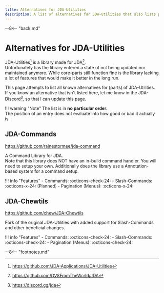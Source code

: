```yaml
---
title: Alternatives for JDA-Utilities
description: A list of alternatives for JDA-Utilities that also lists pros and cons
---
```


--8<-- "back.md"

[^1]: https://github.com/JDA-Applications/JDA-Utilities
[^2]: https://github.com/DV8FromTheWorld/JDA
[^3]: https://discord.gg/jda

# Alternatives for JDA-Utilities
JDA-Utilities[^1] is a library made for JDA[^2].  
Unfortunately has the library entered a state of not being updated nor maintained anymore. While core-parts still function fine is the library lacking a lot of features that would make it better in the long run.

This page attempts to list all known alternatives for (parts) of JDA-Utilities.  
If you know an alternative that isn't listed here, let me know in the JDA-Discord[^3], so that I can update this page.

!!! warning "Note"
    The list is in **no particular order**.  
    The position of an entry does not evaluate into how good or bad it actually is.

## JDA-Commands
https://github.com/rainestormee/jda-command

A Command Library for JDA.  
Note that this library does NOT have an in-build command handler. You will need to setup your own. Additionally does the library use a Annotation-based system for a command setup.

!!! info "Features"
    - Commands: :octicons-check-24:
    - Slash-Commands: :octicons-x-24: (Planned)
    - Pagination (Menus): :octicons-x-24:

## JDA-Chewtils
https://github.com/chew/JDA-Chewtils

Fork of the original JDA-Utilities with added support for Slash-Commands and other beneficial changes.

!!! info "Features"
    - Commands: :octicons-check-24:
    - Slash-Commands: :octicons-check-24:
    - Pagination (Menus): :octicons-check-24:

--8<-- "footnotes.md"
